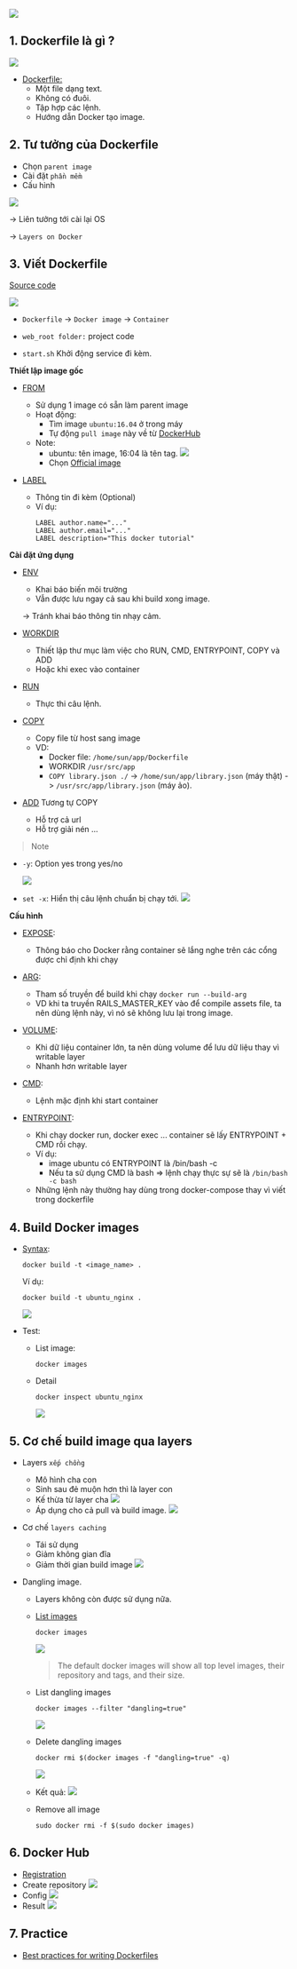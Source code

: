 ![](https://user-images.githubusercontent.com/49421807/60164694-3c579f80-9828-11e9-83df-a1947b97ecdc.png)

## 1. Dockerfile là gì ?

![](https://camo.githubusercontent.com/957fbc8b45fc596089690cb9186100224b270e97/68747470733a2f2f696d616765732e7669626c6f2e617369612f37353164373531322d633965372d343461352d626535362d3662316666393039366164662e706e67)

  + [Dockerfile:](https://docs.docker.com/engine/reference/builder/)
    + Một file dạng text.
    + Không có đuôi.
    + Tập hợp các lệnh.
    + Hướng dẫn Docker tạo image.

## 2. Tư tưởng của Dockerfile

  + Chọn `parent image`
  + Cài đặt `phần mềm`
  + Cấu hình

  [<img src="https://user-images.githubusercontent.com/49421807/59746865-f2a80b80-92a1-11e9-8faf-c3d56ef4feb4.png">](https://github.com/longnv-0623/Div1_Docker_Course/blob/master/source_code/dockerfile/Dockerfile)

  -> Liên tưởng tới cài lại OS

  -> `Layers on Docker`

## 3. Viết Dockerfile

[Source code](https://github.com/longnv-0623/Div1_Docker_Course/tree/master/source_code/dockerfile)

![](https://user-images.githubusercontent.com/49421807/60113123-4a131380-979b-11e9-9b83-d06065439113.png)

+ `Dockerfile` -> `Docker image` -> `Container`

+ `web_root folder:` project code

+ `start.sh` Khởi động service đi kèm.

**Thiết lập image gốc**
+ [FROM](https://docs.docker.com/engine/reference/builder/#from)
  + Sử dụng 1 image có sẵn làm parent image
  + Hoạt động:
    + Tìm image `ubuntu:16.04` ở trong máy
    + Tự động `pull image` này về từ [DockerHub](https://hub.docker.com/_/ubuntu)
  + Note:
    + ubuntu: tên image, 16:04 là tên tag.
        ![](https://user-images.githubusercontent.com/49421807/59745699-8b895780-929f-11e9-817f-2558d84e1b20.png)
    + Chọn [Official image](https://hub.docker.com/search?q=ubuntu&type=image)

+ [LABEL](https://docs.docker.com/engine/reference/builder/#label)
  + Thông tin đi kèm (Optional)
  + Ví dụ:
    ```
    LABEL author.name="..."
    LABEL author.email="..."
    LABEL description="This docker tutorial"
    ```

**Cài đặt ứng dụng**

+ [ENV](https://docs.docker.com/engine/reference/builder/#env)
  + Khai báo biến môi trường
  + Vẫn được lưu ngay cả sau khi build xong image.

  -> Tránh khai báo thông tin nhạy cảm.

+ [WORKDIR](https://docs.docker.com/engine/reference/builder/#workdir)
  + Thiết lập thư mục làm việc cho RUN, CMD, ENTRYPOINT, COPY và ADD
  + Hoặc khi exec vào container

+ [RUN](https://docs.docker.com/engine/reference/builder/#run)
  + Thực thi câu lệnh.

+ [COPY](https://docs.docker.com/engine/reference/builder/#copy)
  + Copy file từ host sang image
  + VD:
    + Docker file: `/home/sun/app/Dockerfile`
    + WORKDIR `/usr/src/app`
    + `COPY library.json ./`
    -> `/home/sun/app/library.json` (máy thật) -> `/usr/src/app/library.json` (máy ảo).

+ [ADD](https://docs.docker.com/engine/reference/builder/#add)
  Tương tự COPY
  + Hỗ trợ cả url
  + Hỗ trợ giải nén ...

> Note
  + `-y`: Option yes trong yes/no

    ![](https://user-images.githubusercontent.com/49421807/59990178-62384500-966c-11e9-84ce-d90ed95dcafd.png)
  + `set -x`: Hiển thị câu lệnh chuẩn bị chạy tới.
    ![](https://user-images.githubusercontent.com/49421807/59752762-04db7700-92ad-11e9-9c04-7126468822bb.png)

**Cấu hình**

+ [EXPOSE](https://docs.docker.com/engine/reference/builder/#expose):
  + Thông báo cho Docker rằng container sẽ lắng nghe trên các cổng được chỉ định khi chạy

+ [ARG](https://docs.docker.com/engine/reference/builder/#arg):
  + Tham số truyền để build khi chạy `docker run --build-arg`
  + VD khi ta truyền RAILS_MASTER_KEY vào để compile assets file, ta nên dùng lệnh này, vì nó sẽ không lưu lại trong image.

+ [VOLUME](https://docs.docker.com/engine/reference/builder/#volume):
  + Khi dữ liệu container lớn, ta nên dùng volume để lưu dữ liệu thay vì writable layer
  + Nhanh hơn writable layer

+ [CMD](https://docs.docker.com/engine/reference/builder/#cmd):
  + Lệnh mặc định khi start container

+ [ENTRYPOINT](https://docs.docker.com/engine/reference/builder/#entrypoint):
  + Khi chạy docker run, docker exec ... container sẽ lấy ENTRYPOINT + CMD rồi chạy.
  + Ví dụ:
    + image ubuntu có ENTRYPOINT là /bin/bash -c
    + Nếu ta sử dụng CMD là bash => lệnh chạy thực sự sẽ là `/bin/bash -c bash`
  + Những lệnh này thường hay dùng trong docker-compose thay vì viết trong dockerfile


## 4. Build Docker images

+ [Syntax](https://docs.docker.com/engine/reference/commandline/build/):

    ```
    docker build -t <image_name> .
    ```

   Ví dụ:

    ```
    docker build -t ubuntu_nginx .
    ```
    ![](https://user-images.githubusercontent.com/49421807/60146675-ab1b0580-97f4-11e9-96b7-23616cc3ce4d.png)
+ Test:

    + List image:
        ```
        docker images
        ```
    + Detail
        ```
        docker inspect ubuntu_nginx
        ```
        ![](https://user-images.githubusercontent.com/18675907/59087541-23498600-892f-11e9-9caf-9b56da755f51.png)

## 5. Cơ chế build image qua layers

+ Layers `xếp chồng`
  + Mô hình cha con
  + Sinh sau đẻ muộn hơn thì là layer con
  + Kế thừa từ layer cha
    ![](https://user-images.githubusercontent.com/49421807/60145335-eb2bb980-97ef-11e9-9cd0-6edcf5b838df.png)
  + Áp dụng cho cả pull và build image.
    ![](https://user-images.githubusercontent.com/49421807/60146505-0c8ea480-97f4-11e9-993a-e887f04aa499.png)

+ Cơ chế `layers caching`
  + Tái sử dụng
  + Giảm không gian đĩa
  + Giảm thời gian build image
    ![](https://user-images.githubusercontent.com/49421807/60155332-04466180-9814-11e9-9adf-dd60e300904e.png)

+ Dangling image.
  + Layers không còn được sử dụng nữa.
  + [List images](https://docs.docker.com/engine/reference/commandline/images/)
    ```
    docker images
    ```
    ![](https://user-images.githubusercontent.com/49421807/60166419-5a72cf00-982b-11e9-9be0-3f8c10f2f007.png)

    > The default docker images will show all top level images, their repository and tags, and their size.
  + List dangling images
    ```
    docker images --filter "dangling=true"
    ```
    ![](https://user-images.githubusercontent.com/49421807/60166469-74acad00-982b-11e9-9423-2f2a9eee5e69.png)
  + Delete dangling images
    ```
    docker rmi $(docker images -f "dangling=true" -q)
    ```
    ![](https://user-images.githubusercontent.com/49421807/60166547-95750280-982b-11e9-803a-a7303f2da3dc.png)
  + Kết quả:
    ![](https://user-images.githubusercontent.com/49421807/60166598-a887d280-982b-11e9-8e08-86ce91917b5c.png)

  + Remove all image
    ```
    sudo docker rmi -f $(sudo docker images)
    ```
## 6. Docker Hub

  + [Registration](https://hub.docker.com/signup)
  + Create repository
  ![](https://user-images.githubusercontent.com/49421807/60173439-e4756480-9838-11e9-8a8e-22a74aa25152.png)
  + Config
  ![](https://user-images.githubusercontent.com/49421807/60174079-729e1a80-983a-11e9-9241-de380a3343d7.png)
  + Result
  ![](https://user-images.githubusercontent.com/49421807/60174168-ab3df400-983a-11e9-9a43-b75246cb6bb1.png)

## 7. Practice

+ [Best practices for writing Dockerfiles
](https://docs.docker.com/develop/develop-images/dockerfile_best-practices/)
